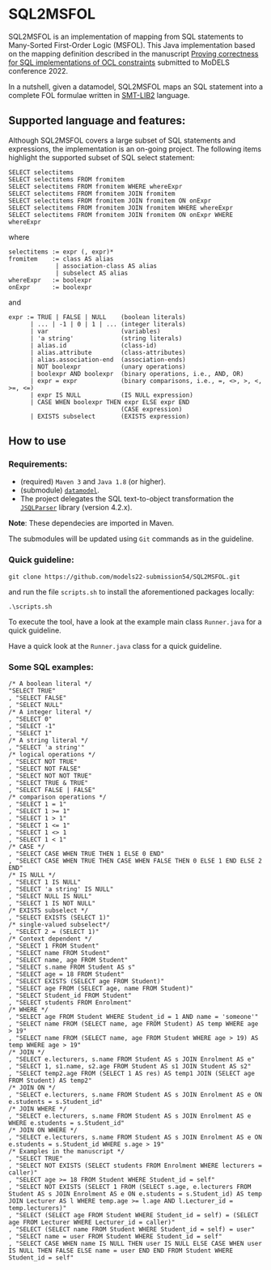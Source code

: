 # SQL2MSFOL
SQL2MSFOL is an implementation of mapping from SQL statements to Many-Sorted First-Order Logic (MSFOL). This Java implementation based on the mapping definition described in the manuscript [Proving correctness for SQL implementations of OCL constraints]() submitted to MoDELS conference 2022.

In a nutshell, given a datamodel, SQL2MSFOL maps an SQL statement into a complete FOL formulae written in [SMT-LIB2](https://smtlib.cs.uiowa.edu/papers/smt-lib-reference-v2.6-r2021-05-12.pdf) language.

## Supported language and features:

Although SQL2MSFOL covers a large subset of SQL statements and expressions, 
the implementation is an on-going project. 
The following items highlight the supported subset of SQL select statement:
```
SELECT selectitems
SELECT selectitems FROM fromitem
SELECT selectitems FROM fromitem WHERE whereExpr
SELECT selectitems FROM fromitem JOIN fromitem
SELECT selectitems FROM fromitem JOIN fromitem ON onExpr
SELECT selectitems FROM fromitem JOIN fromitem WHERE whereExpr
SELECT selectitems FROM fromitem JOIN fromitem ON onExpr WHERE whereExpr
```
where
```
selectitems := expr (, expr)*
fromitem    := class AS alias
             | association-class AS alias
             | subselect AS alias
whereExpr   := boolexpr
onExpr      := boolexpr
```
and
```
expr := TRUE | FALSE | NULL    (boolean literals)
      | ... | -1 | 0 | 1 | ... (integer literals)
      | var                    (variables)
      | 'a string'             (string literals)
      | alias.id               (class-id)
      | alias.attribute        (class-attributes)
      | alias.association-end  (association-ends)
      | NOT boolexpr           (unary operations)
      | boolexpr AND boolexpr  (binary operations, i.e., AND, OR)
      | expr = expr            (binary comparisons, i.e., =, <>, >, <, >=, <=)
      | expr IS NULL           (IS NULL expression)
      | CASE WHEN boolexpr THEN expr ELSE expr END
                               (CASE expression)
      | EXISTS subselect       (EXISTS expression)
```

## How to use

### Requirements:
- (required) `Maven 3` and `Java 1.8` (or higher).
- (submodule) [`datamodel`](https://github.com/models22-submission54/dm2schema).
- The project delegates the SQL text-to-object transformation the [`JSQLParser`](https://github.com/JSQLParser/JSqlParser) library (version 4.2.x).

**Note**: These dependecies are imported in Maven.

The submodules will be updated using `Git` commands as in the guideline.

### Quick guideline:
```
git clone https://github.com/models22-submission54/SQL2MSFOL.git
```
and run the file `scripts.sh` to install the aforementioned packages locally:

```
.\scripts.sh
```
To execute the tool, have a look at the example main class `Runner.java` for a quick guideline.

Have a quick look at the `Runner.java` class for a quick guideline.

### Some SQL examples:
```
/* A boolean literal */
"SELECT TRUE"
, "SELECT FALSE"
, "SELECT NULL"
/* A integer literal */
, "SELECT 0"
, "SELECT -1"
, "SELECT 1"
/* A string literal */
, "SELECT 'a string'"
/* logical operations */
, "SELECT NOT TRUE"
, "SELECT NOT FALSE"
, "SELECT NOT NOT TRUE"
, "SELECT TRUE & TRUE"
, "SELECT FALSE | FALSE"
/* comparison operations */
, "SELECT 1 = 1"
, "SELECT 1 >= 1"
, "SELECT 1 > 1"
, "SELECT 1 <= 1"
, "SELECT 1 <> 1
, "SELECT 1 < 1"
/* CASE */
, "SELECT CASE WHEN TRUE THEN 1 ELSE 0 END"
, "SELECT CASE WHEN TRUE THEN CASE WHEN FALSE THEN 0 ELSE 1 END ELSE 2 END"
/* IS NULL */
, "SELECT 1 IS NULL"
, "SELECT 'a string' IS NULL"
, "SELECT NULL IS NULL"
, "SELECT 1 IS NOT NULL"
/* EXISTS subselect */
, "SELECT EXISTS (SELECT 1)"
/* single-valued subselect*/
, "SELECT 2 = (SELECT 1)"
/* Context dependent */
, "SELECT 1 FROM Student"
, "SELECT name FROM Student"
, "SELECT name, age FROM Student"
, "SELECT s.name FROM Student AS s"
, "SELECT age = 18 FROM Student"
, "SELECT EXISTS (SELECT age FROM Student)"
, "SELECT age FROM (SELECT age, name FROM Student)"
, "SELECT Student_id FROM Student"
, "SELECT students FROM Enrolment"
/* WHERE */
, "SELECT age FROM Student WHERE Student_id = 1 AND name = 'someone'"
, "SELECT name FROM (SELECT name, age FROM Student) AS temp WHERE age > 19"
, "SELECT name FROM (SELECT name, age FROM Student WHERE age > 19) AS temp WHERE age > 19"
/* JOIN */
, "SELECT e.lecturers, s.name FROM Student AS s JOIN Enrolment AS e"
, "SELECT 1, s1.name, s2.age FROM Student AS s1 JOIN Student AS s2"
, "SELECT temp2.age FROM (SELECT 1 AS res) AS temp1 JOIN (SELECT age FROM Student) AS temp2"
/* JOIN ON */
, "SELECT e.lecturers, s.name FROM Student AS s JOIN Enrolment AS e ON e.students = s.Student_id"
/* JOIN WHERE */
, "SELECT e.lecturers, s.name FROM Student AS s JOIN Enrolment AS e WHERE e.students = s.Student_id"
/* JOIN ON WHERE */
, "SELECT e.lecturers, s.name FROM Student AS s JOIN Enrolment AS e ON e.students = s.Student_id WHERE s.age > 19"
/* Examples in the manuscript */
, "SELECT TRUE"
, "SELECT NOT EXISTS (SELECT students FROM Enrolment WHERE lecturers = caller)"
, "SELECT age >= 18 FROM Student WHERE Student_id = self"
, "SELECT NOT EXISTS (SELECT 1 FROM (SELECT s.age, e.lecturers FROM Student AS s JOIN Enrolment AS e ON e.students = s.Student_id) AS temp JOIN Lecturer AS l WHERE temp.age >= l.age AND l.Lecturer_id = temp.lecturers)"
, "SELECT (SELECT age FROM Student WHERE Student_id = self) = (SELECT age FROM Lecturer WHERE Lecturer_id = caller)"
, "SELECT (SELECT name FROM Student WHERE Student_id = self) = user"
, "SELECT name = user FROM Student WHERE Student_id = self"
, "SELECT CASE WHEN name IS NULL THEN user IS NULL ELSE CASE WHEN user IS NULL THEN FALSE ELSE name = user END END FROM Student WHERE Student_id = self"
```
